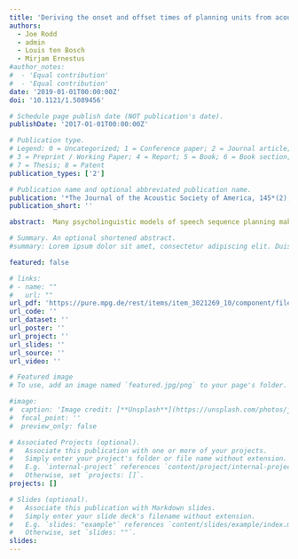 ```yaml
---
title: 'Deriving the onset and offset times of planning units from acoustic and articulatory measurements'
authors:
  - Joe Rodd
  - admin
  - Louis ten Bosch
  - Mirjam Ernestus 
#author_notes:
#  - 'Equal contribution'
#  - 'Equal contribution'
date: '2019-01-01T00:00:00Z'
doi: '10.1121/1.5089456'

# Schedule page publish date (NOT publication's date).
publishDate: '2017-01-01T00:00:00Z'

# Publication type.
# Legend: 0 = Uncategorized; 1 = Conference paper; 2 = Journal article;
# 3 = Preprint / Working Paper; 4 = Report; 5 = Book; 6 = Book section;
# 7 = Thesis; 8 = Patent
publication_types: ['2']

# Publication name and optional abbreviated publication name.
publication: '*The Journal of the Acoustic Society of America, 145*(2), EL161-EL167, doi:10.1121/1.5089456'
publication_short: ''

abstract:  Many psycholinguistic models of speech sequence planning make claims about the onset and offset times of planning units, such as words, syllables, and phonemes. These predictions typically go untested, however, since psycholinguists have assumed that the temporal dynamics of the speech signal is a poor index of the temporal dynamics of the underlying speech planning process. This article argues that this problem is tractable, and presents and validates two simple metrics that derive planning unit onset and offset times from the acoustic signal and articulatographic data.

# Summary. An optional shortened abstract.
#summary: Lorem ipsum dolor sit amet, consectetur adipiscing elit. Duis posuere tellus ac convallis placerat. Proin tincidunt magna sed ex sollicitudin condimentum.

featured: false

# links:
# - name: ""
#   url: ""
url_pdf: 'https://pure.mpg.de/rest/items/item_3021269_10/component/file_3027574/content'
url_code: ''
url_dataset: ''
url_poster: ''
url_project: ''
url_slides: ''
url_source: ''
url_video: ''

# Featured image
# To use, add an image named `featured.jpg/png` to your page's folder.

#image:
#  caption: 'Image credit: [**Unsplash**](https://unsplash.com/photos/jdD8gXaTZsc)'
#  focal_point: ''
#  preview_only: false

# Associated Projects (optional).
#   Associate this publication with one or more of your projects.
#   Simply enter your project's folder or file name without extension.
#   E.g. `internal-project` references `content/project/internal-project/index.md`.
#   Otherwise, set `projects: []`.
projects: []

# Slides (optional).
#   Associate this publication with Markdown slides.
#   Simply enter your slide deck's filename without extension.
#   E.g. `slides: "example"` references `content/slides/example/index.md`.
#   Otherwise, set `slides: ""`.
slides:
---
```


<!-- THIS MARKDOWN BIT IS CURRENTLY COMMENTED OUT









{{% callout note %}}
Click the _Cite_ button above to demo the feature to enable visitors to import publication metadata into their reference management software.
{{% /callout %}}

Supplementary notes can be added here, including [code and math](https://wowchemy.com/docs/content/writing-markdown-latex/).
-->